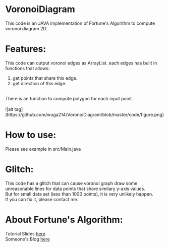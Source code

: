 # VoronoiDiagram

This code is an JAVA implementation of Fortune's Algorithm to compute voronoi diagram 2D. 

Features:
===
This code can output voronoi edges as ArrayList. each edges has built in functions that allows:<br >
1. get points that share this edge.<br >
2. get direction of this edge.<br>
<br>
There is an function to compute polygon for each input point.<br>
<br >
![alt tag](https://github.com/wuga214/VoronoiDiagram/blob/master/code/figure.png)

How to use:
===
Please see example in src/Main.java<br>

Glitch:
===
This code has a glitch that can cause voronoi graph draw some unreasonable lines for data points that share similary y-axis values.<br>
But for small data set (less than 1000 points), it is very unlikely happen.<br>
If you can fix it, please contact me.<br>

About Fortune's Algorithm:
===
Tutorial Slides [here](http://www.cs.sfu.ca/~binay/813.2011/Fortune.pdf)<br>
Someone's Blog [here](http://blog.ivank.net/fortunes-algorithm-and-implementation.html)<br>
